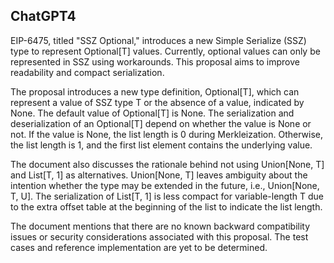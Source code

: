 ## ChatGPT4

EIP-6475, titled "SSZ Optional," introduces a new Simple Serialize (SSZ) type to represent Optional[T] values. Currently, optional values can only be represented in SSZ using workarounds. This proposal aims to improve readability and compact serialization.

The proposal introduces a new type definition, Optional[T], which can represent a value of SSZ type T or the absence of a value, indicated by None. The default value of Optional[T] is None. The serialization and deserialization of an Optional[T] depend on whether the value is None or not. If the value is None, the list length is 0 during Merkleization. Otherwise, the list length is 1, and the first list element contains the underlying value.

The document also discusses the rationale behind not using Union[None, T] and List[T, 1] as alternatives. Union[None, T] leaves ambiguity about the intention whether the type may be extended in the future, i.e., Union[None, T, U]. The serialization of List[T, 1] is less compact for variable-length T due to the extra offset table at the beginning of the list to indicate the list length.

The document mentions that there are no known backward compatibility issues or security considerations associated with this proposal. The test cases and reference implementation are yet to be determined.
